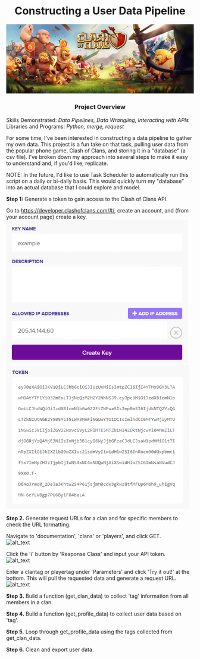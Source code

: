 # <div align="center">Constructing a User Data Pipeline<div>

<p align="center">
  <img src="https://github.com/nphorsley59/Clash_Pipeline/blob/main/Figures/Clash_Banner.png" />
</p>

### <div align="center">Project Overview<div>
Skills Demonstrated: *Data Pipelines, Data Wrangling, Interacting with APIs*<br>
Libraries and Programs: *Python, merge, request*<br>

For some time, I've been interested in constructing a data pipeline to gather my own data. This project is a fun take on that task, pulling user data from the popular phone game, Clash of Clans, and storing it in a "database" (a csv file). I've broken down my approach into several steps to make it easy to understand and, if you'd like, replicate.<br>

NOTE: In the future, I'd like to use Task Scheduler to automatically run this script on a daily or bi-daily basis. This would quickly turn my "database" into an actual database that I could explore and model.<br>

**Step 1:** Generate a token to gain access to the Clash of Clans API.<br>

Go to https://developer.clashofclans.com/#/, create an account, and (from your account page) create a key.<br>
![alt_text](https://github.com/nphorsley59/Clash_Pipeline/blob/main/Figures/create_key.png "Create a Key") ![alt_text](https://github.com/nphorsley59/Clash_Pipeline/blob/main/Figures/api_token.png "API Token")<br>

**Step 2.** Generate request URLs for a clan and for specific members to check the URL formatting.<br>

Navigate to 'documentation', 'clans' or 'players', and click GET.<br>
![alt_text](link "Documentation Page")<br>

Click the 'i' button by 'Response Class' and input your API token.<br>
![alt_text](link "Authorize")<br>

Enter a clantag or playertag under 'Parameters' and click 'Try it out!' at the bottom. This will pull the requested data and generate a request URL.<br>
![alt_text](link "Request URL")<br>

**Step 3.** Build a function (get_clan_data) to collect 'tag' information from all members in a clan.<br>

**Step 4.** Build a function (get_profile_data) to collect user data based on 'tag'.<br>

**Step 5.** Loop through get_profile_data using the tags collected from get_clan_data.<br>

**Step 6.** Clean and export user data.<br>
